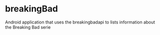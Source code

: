# breakingBad
Android application that uses the breakingbadapi to lists information about the Breaking Bad serie 
